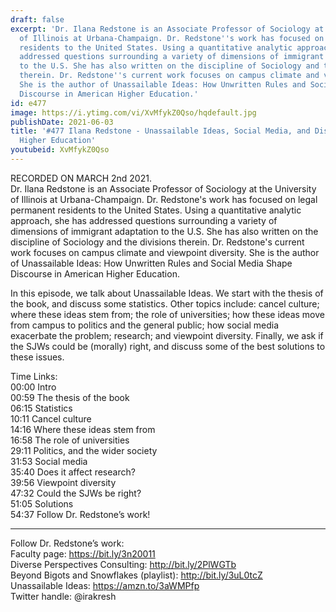 ```yaml
---
draft: false
excerpt: 'Dr. Ilana Redstone is an Associate Professor of Sociology at the University
  of Illinois at Urbana-Champaign. Dr. Redstone''s work has focused on legal permanent
  residents to the United States. Using a quantitative analytic approach, she has
  addressed questions surrounding a variety of dimensions of immigrant adaptation
  to the U.S. She has also written on the discipline of Sociology and the divisions
  therein. Dr. Redstone''s current work focuses on campus climate and viewpoint diversity.
  She is the author of Unassailable Ideas: How Unwritten Rules and Social Media Shape
  Discourse in American Higher Education.'
id: e477
image: https://i.ytimg.com/vi/XvMfykZ0Qso/hqdefault.jpg
publishDate: 2021-06-03
title: '#477 Ilana Redstone - Unassailable Ideas, Social Media, and Discourse in American
  Higher Education'
youtubeid: XvMfykZ0Qso
---
```

RECORDED ON MARCH 2nd 2021.  
Dr. Ilana Redstone is an Associate Professor of Sociology at the University of Illinois at Urbana-Champaign. Dr. Redstone's work has focused on legal permanent residents to the United States. Using a quantitative analytic approach, she has addressed questions surrounding a variety of dimensions of immigrant adaptation to the U.S. She has also written on the discipline of Sociology and the divisions therein. Dr. Redstone's current work focuses on campus climate and viewpoint diversity. She is the author of Unassailable Ideas: How Unwritten Rules and Social Media Shape Discourse in American Higher Education.

In this episode, we talk about Unassailable Ideas. We start with the thesis of the book, and discuss some statistics. Other topics include: cancel culture; where these ideas stem from; the role of universities; how these ideas move from campus to politics and the general public; how social media exacerbate the problem; research; and viewpoint diversity. Finally, we ask if the SJWs could be (morally) right, and discuss some of the best solutions to these issues.

Time Links:  
00:00 Intro  
00:59  The thesis of the book  
06:15  Statistics  
10:11  Cancel culture  
14:16  Where these ideas stem from  
16:58  The role of universities  
29:11  Politics, and the wider society  
31:53  Social media  
35:40  Does it affect research?  
39:56  Viewpoint diversity  
47:32  Could the SJWs be right?  
51:05  Solutions  
54:37  Follow Dr. Redstone’s work!

---

Follow Dr. Redstone’s work:  
Faculty page: https://bit.ly/3n20011  
Diverse Perspectives Consulting: http://bit.ly/2PlWGTb  
Beyond Bigots and Snowflakes (playlist): http://bit.ly/3uL0tcZ  
Unassailable Ideas: https://amzn.to/3aWMPfp  
Twitter handle: @irakresh
